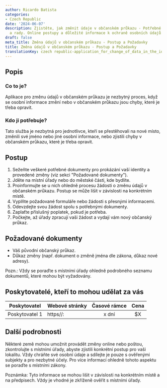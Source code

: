 ```yaml
---
author: Ricardo Batista
categories:
- Czech Republic
date: '2024-06-07'
description: Zjistěte, jak změnit údaje v občanském průkazu - Potřebné kroky, dokumenty
  a rady. Online postupy a důležité informace k ochraně osobních údajů.
draft: false
meta_title: Změna údajů v občanském průkazu - Postup a Požadavky
title: Změna údajů v občanském průkazu - Postup a Požadavky
translationKey: czech republic-application_for_change_of_data_in_the_id_card
---
```



## Popis
### Co to je?
Aplikace pro změnu údajů v občanském průkazu je nezbytný proces, když se osobní informace změní nebo v občanském průkazu jsou chyby, které je třeba opravit.

### Kdo ji potřebuje?
Tato služba je nezbytná pro jednotlivce, kteří se přestěhovali na nové místo, změnili své jméno nebo jiné osobní informace, nebo zjistili chyby v občanském průkazu, které je třeba opravit.

## Postup
1. Sežeňte veškeré potřebné dokumenty pro prokázání vaší identity a provedené změny (viz sekci "Požadované dokumenty").
2. Jděte na místní úřady nebo do městské části, kde bydlíte.
3. Proinformujte se u nich ohledně procesu žádosti o změnu údajů v občanském průkazu. Postup se může lišit v závislosti na konkrétním místě.
4. Vyplňte požadované formuláře nebo žádosti s přesnými informacemi.
5. Odevzdejte svou žádost spolu s potřebnými dokumenty.
6. Zaplaťte příslušný poplatek, pokud je potřeba.
7. Počkejte, až úřady zpracují vaši žádost a vydají vám nový občanský průkaz.

## Požadované dokumenty
- Váš původní občanský průkaz.
- Důkaz změny (např. dokument o změně jména dle zákona, důkaz nové adresy).

Pozn.: Vždy se poraďte s místními úřady ohledně podrobného seznamu dokumentů, které mohou být vyžadovány.

## Poskytovatelé, kteří to mohou udělat za vás

| Poskytovatel    |     Webové stránky |     Časové rámce    |       Cena      |
| --------------- | ---------------    |  :-------------:    | :-------------: |
| Poskytovatel 1  |  https//:          |      x dní          |        $X       |

## Další podrobnosti
Některé země mohou umožnit provádět změny online nebo poštou, zkontrolujte s místními úřady, abyste zjistili konkrétní postup pro vaši lokalitu.
Vždy chráňte své osobní údaje a sdílejte je pouze s ověřenými subjekty a pro nezbytné účely. Pro více informací ohledně tohoto aspektu se poraďte s místními zákony.

Poznámka: Tyto informace se mohou lišit v závislosti na konkrétním místě a na předpisech. Vždy je vhodné je zkříženě ověřit s místními úřady.